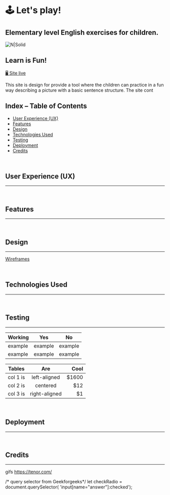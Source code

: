 
# 🕹️ Let's play!
## Elementary level English exercises for children.

![N|Solid](https://share.balsamiq.com/c/psMBm4vtGhEpHc6erWf33o.png)

## Learn is Fun! 

[🖥️ Site live]( https://ivettemcdermott.github.io/PP2-Js/)

This site is design for provide a tool where the children can practice in a fun way describing a picture with a basic sentence structure. The site cont


## Index – Table of Contents

- [User Experience (UX)](#User-Experience-(UX))
- [Features](#features)
- [Design](#design)
- [Technologies Used](#technologies-used)
- [Testing](#testing)
- [Deployment](#deployment)
- [Credits](#credits)

<br>

## User Experience (UX)
___________

<br>

## Features
___________

<br>

## Design
___________

[Wireframes](https://share.balsamiq.com/c/8RjqARgW8qAXxcvg1BcgMo.png)

<br>

## Technologies Used 
___________

<br>

## Testing
___________

| Working | Yes | No |
|:---|        :---:| :---:|
| example |example|example|
| example |example|example|


| Tables   |      Are      |  Cool |
|----------|:-------------:|------:|
| col 1 is |  left-aligned | $1600 |
| col 2 is |    centered   |   $12 |
| col 3 is | right-aligned |    $1 |

<br>

## Deployment
___________

<br>

## Credits
___________

gifs  https://tenor.com/ 

/* query selector from Geekforgeeks*/ 
let checkRadio = document.querySelector(
        'input[name="answer"]:checked');
